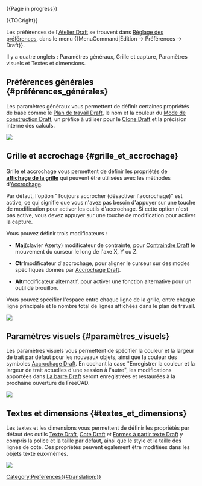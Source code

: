 
{{Page in progress}}







{{TOCright}}

Les préférences de l\'[Atelier Draft](Draft_Workbench/fr.md) se trouvent dans [Réglage des préférences](Preferences_Editor/fr.md), dans le menu {{MenuCommand|Édition → Préférences → Draft}}.

Il y a quatre onglets : Paramètres généraux, Grille et capture, Paramètres visuels et Textes et dimensions.

## Préférences générales {#préférences_générales}

Les paramètres généraux vous permettent de définir certaines propriétés de base comme le [Plan de travail Draft](Draft_SelectPlane/fr.md), le nom et la couleur du [Mode de construction Draft](Draft_ToggleConstructionMode/fr.md), un préfixe à utiliser pour le [Clone Draft](Draft_Clone/fr.md) et la précision interne des calculs.

![](images/Preference_Draft_Tab_01.png )

## Grille et accrochage {#grille_et_accrochage}

Grille et accrochage vous permettent de définir les propriétés de **<img src="images/Draft_ToggleGrid.svg" width=16px> [affichage de la grille](Draft_ToggleGrid/fr.md)** qui peuvent être utilisées avec les méthodes d\'[Accrochage](Draft_Snap/fr.md).

Par défaut, l\'option \"Toujours accrocher (désactiver l\'accrochage)\" est active, ce qui signifie que vous n\'avez pas besoin d\'appuyer sur une touche de modification pour activer les outils d\'accrochage. Si cette option n\'est pas active, vous devez appuyer sur une touche de modification pour activer la capture.

Vous pouvez définir trois modificateurs :

-    **Maj**(clavier Azerty) modificateur de contrainte, pour [Contraindre Draft](Draft_Constrain/fr.md) le mouvement du curseur le long de l\'axe X, Y ou Z.

-    **Ctrl**modificateur d\'accrochage, pour aligner le curseur sur des modes spécifiques donnés par [Accrochage Draft](Draft_Snap/fr.md).

-    **Alt**modificateur alternatif, pour activer une fonction alternative pour un outil de brouillon.

Vous pouvez spécifier l\'espace entre chaque ligne de la grille, entre chaque ligne principale et le nombre total de lignes affichées dans le plan de travail.

![](images/Preference_Draft_Tab_02.png )


<div class="mw-translate-fuzzy">

## Paramètres visuels {#paramètres_visuels}


</div>

Les paramètres visuels vous permettent de spécifier la couleur et la largeur de trait par défaut pour les nouveaux objets, ainsi que la couleur des symboles [Accrochage Draft](Draft_Snap/fr.md). En cochant la case \"Enregistrer la couleur et la largeur de trait actuelles d\'une session à l\'autre\", les modifications apportées dans [La barre Draft](Draft_Tray/fr.md) seront enregistrées et restaurées à la prochaine ouverture de FreeCAD.

![](images/Preference_Draft_Tab_03.png )

## Textes et dimensions {#textes_et_dimensions}

Les textes et les dimensions vous permettent de définir les propriétés par défaut des outils [Texte Draft](Draft_Text/fr.md), [Cote Draft](Draft_Dimension/fr.md) et [Formes à partir texte Draft](Draft_ShapeString/fr.md) y compris la police et la taille par défaut, ainsi que le style et la taille des lignes de cote. Ces propriétés peuvent également être modifiées dans les objets texte eux-mêmes.

![](images/Preference_Draft_Tab_04.png )





 

[Category:Preferences{{\#translation:}}](Category:Preferences.md)
